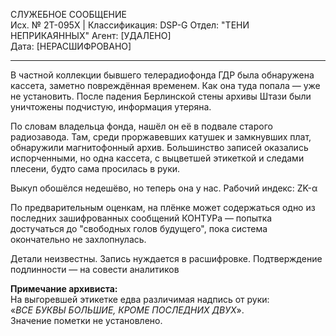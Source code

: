 СЛУЖЕБНОЕ СООБЩЕНИЕ  
Исх. № 2T-095X | Классификация: DSP-G
Отдел: "ТЕНИ НЕПРИКАЯННЫХ" 
Агент: [УДАЛЕНО]  
Дата: [НЕРАСШИФРОВАНО]
- - - - - - 
В частной коллекции бывшего телерадиофонда ГДР была обнаружена кассета, заметно повреждённая временем. Как она туда попала — уже не установить. После падения Берлинской стены архивы Штази были уничтожены подчистую, информация утеряна.

По словам владельца фонда, нашёл он её в подвале старого радиозавода. Там, среди проржавевших катушек и замкнувших плат, обнаружили магнитофонный архив. Большинство записей оказались испорченными, но одна кассета, с выцветшей этикеткой и следами плесени, будто сама просилась в руки.

Выкуп обошёлся недешёво, но теперь она у нас. Рабочий индекс: ZK-α

По предварительным оценкам, на плёнке может содержаться одно из последних зашифрованных сообщений КОНТУРа — попытка достучаться до "свободных голов будущего", пока система окончательно не захлопнулась.

Детали неизвестны. Запись нуждается в расшифровке.
Подтверждение подлинности — на совести аналитиков

**Примечание архивиста:**  
На выгоревшей этикетке едва различимая надпись от руки:  
«_ВСЕ БУКВЫ БОЛЬШИЕ, КРОМЕ ПОСЛЕДНИХ ДВУХ_».  
Значение пометки не установлено.